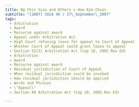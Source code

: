 ```yaml
---
title: Ng Chin Siau and Others v How Kim Chuan 
subtitle: "[2007] SGCA 46 / 27\_September\_2007"
tags:
  - Arbitration
  - Award
  - Recourse against award
  - Appeal under Arbitration Act
  - High Court refusing leave for appeal to Court of Appeal
  - Whether Court of Appeal could grant leave to appeal
  - Section 52(3) Arbitration Act (Cap 10, 2002 Rev Ed)
  - Arbitration
  - Award
  - Recourse against award
  - Residual jurisdiction of Court of Appeal
  - When residual jurisdiction could be invoked
  - How residual jurisdiction should be applied
  - Words and Phrases
  - \"Appeal\"
  - Section 49 Arbitration Act (Cap 10, 2002 Rev Ed)

---
```


